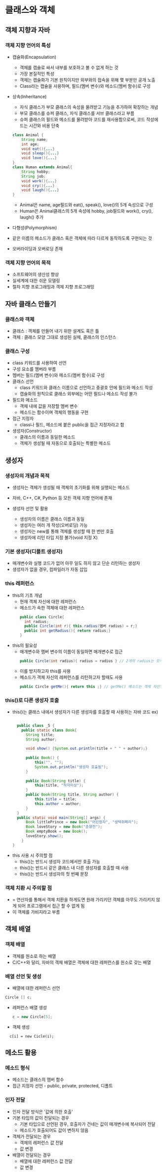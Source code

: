# 클래스와 객체

## 객체 지향과 자바

### 객체 지향 언어의 특성
- 캡슐화(Encapsulation)
  -  객체를 캡슐로 싸서 내부를 보호하고 볼 수 없게 하는 것
  -  가장 본질적인 특성
  -  객체는 캡슐화가 기본 원칙이지만 외부와의 접속을 위해 몇 부분만 공개 노출
  - Class라는 캡슐을 사용하며, 필드(멤버 변수)와 메소드(멤버 함수)로 구성
- 상속(Inheritance)
  - 자식 클래스가 부모 클래스의 속성을 물려받고 기능을 추가하여 확장하는 개념
  - 부모 클래스를 슈퍼 클래스, 자식 클래스를 서브 클래스라고 부름
  - 슈퍼 클래스의 필드와 메소드를 물려받아 코드를 재사용함으로써, 코드 작성에 드는 시간와 비용 단축
    
   ```java
   class Animal {
       String name;
       int age;
       void eat(){...}
       void sleep(){...}
       void love(){...}
  }
   class Human extends Animal{
       String hobby;
       String job;
       void work(){...}
       void cry(){...}
       void laugh(){...}
   }
   ```
  - Animal은 name, age필드와 eat(), speak(), love()의 5개 속성으로 구성
  - Human은 Animal클래스의 5개 속성에 hobby, job필드와 work(), cry(), laugh() 추가

-  다형성(Polymorphism)
  - 같은 이름의 메소드가 클래스 혹은 객체에 따라 다르게 동작하도록 구현되는 것
  - 오버라이딩과 오버로딩 존재
### 객체 지향 언어의 목적
- 소프트웨어의 생산성 향상
- 실세계에 대한 쉬운 모델링 
- 절차 지향 프로그래밍과 객체 지향 프로그래밍

## 자바 클래스 만들기
### 클래스와 객체
- 클래스 : 객체를 만들어 내기 위한 설계도 혹은 틀
- 객체 : 클래스 모양 그대로 생성된 실체, 클래스의 인스턴스

### 클래스 구성
- class 키워드를 사용하여 선언
- 구성 요소를 멤버라 부름
- 멤버는 필드(멤버 변수)와 메소드(멤버 함수)로 구성
- 클래스 선언
  - class 키워드와 클래스 이름으로 선언하고 중괄호 안에 필드와 메소드 작성
  - 캡슐화의 원칙으로 클래스 외부에는 어떤 필드나 메소드 작성 불가
- 필드와 메소드
  - 객체 내에 값을 저장할 멤버 변수
  - 메소드는 함수이며 객체의 행동을 구현
- 접근 지정자
  - class나 필드, 메소드에 붙은 public을 접근 지정자라고 함
- 생성자(Constructor)
  - 클래스의 이름과 동일한 메소드
  - 객체가 생성될 때 자동으로 호출되는 특별한 메소드
## 생성자
### 생성자의 개념과 목적
- 생성자는 객체가 생성될 때 객체의 초기화를 위해 실행되는 메소드
- 자바, C++, C#, Python 등 모든 객체 지향 언어에 존재

- 생성자 선언 및 활용
  - 생성자의 이름은 클래스 이름과 동일
  - 생성자는 여러 개 작성(오버로딩) 가능
  - 생성자는 new를 통해 객체를 생성할 때 한 번만 호출
  - 생성자에 리턴 타입 지정 불가(void 지정 X)
### 기본 생성자(디폴트 생성자)
  - 매개변수와 실행 코드가 없어 아무 일도 하지 않고 단순 리턴하는 생성자
  - 생성자가 없을 경우, 컴파일러가 자동 삽입
### this 레퍼런스
  - this의 기초 개념
    - 현재 객체 자신에 대한 레퍼런스
    - 메소드가 속한 객체애 대한 레퍼런스
      ``` java
      public class Circle{
        int radius;
        public Circle(int r){ this.radius(멤버 radius) = r;}
        public int getRadius(){ return radius;}
      }
      ```
  - this의 필요성
    - 매개변수와 멤버 변수의 이름이 동일하면 매개변수로 접근
       ``` java
       public Circle(int radius){ radius = radius } // 2개의 radius는 모두 매개변수 radius를 접근
        ```
    - 이를 방지하고자 this를 사용
    - 메소드가 객체 자신의 레퍼런스를 리턴하고자 할때도 사용
      ``` java
      public Circle getMe(){ return this ;} // getMe() 메소드는 객체 자신의 레퍼런스 리턴
### this()로 다른 생성자 호출
- this()는 클래스 내에서 생성자가 다른 생성자를 호출할 때 사용하는 자바 코드
  ex)
  ``` java
  
    public class _5 {
	  public static class Book{
		String title;
		String author;
		
		void show() {System.out.println(title + " " + author);}
		
		public Book() {
			this("", "");
			System.out.println("생성자 호출됨");
		}
		
		public Book(String title) {
			this(title, "작자미상");
		}
		public Book(String title, String author) {
			this.title = title;
			this.author = author;
		}
	}
	public static void main(String[] args) {
		Book littlePrince = new Book("어린왕자", "생텍쥐페리");
		Book loveStory = new Book("춘향전");
		Book emptyBook = new Book();
		loveStory.show();
	  }
  }
  ```
- this 사용 시 주의할 점
  - this()는 반드시 생성자 코드에서만 호출 가능
  - this()는 반드시 같은 클래스 내 다른 생성자를 호출할 때 사용
  - this()는 반드시 생성자의 첫 번째 문장
### 객체 치환 시 주의할 점
- = 연산자를 통해서 객체 치환을 하게도면 원래 가리키던 객체를 아무도 가리키지 않게 되어 프로그램에서 접근 할 수 없게 됨
- 이 객체를 가비지라고 부름

## 객체 배열
### 객체 배열
- 객체를 원소로 하는 배열
- C/C++와 달리, 자바의 객체 배열은 객체에 대한 레퍼런스를 원소로 갖는 배열
### 배열 선언 및 생성
- 배열에 대한 레퍼런스 선언
``` java
Circle [] c;
```
- 레퍼런스 배열 생성
  ``` java
  c = new Circle[5];
  ```
- 객체 생성
``` for(int i = 0; i< c.length;i++)
  c[i] = new Cicle(i);
```
## 메소드 활용
### 메소드 형식
  - 메소드는 클래스의 멤버 함수
  - 접근 지정자 선언 - public, private, protected, 디폴트 
### 인자 전달
  - 인자 전달 방식은 '값에 의한 호출'
  - 기본 타입의 값이 전달되는 경우
    - 기본 타입으로 선언된 경우, 호출자가 건네는 값이 매개변수에 복사되어 전달
    - 메소드가 호출되어도 값이 변하지 않음
  - 객체가 전달되는 경우
    - 객체의 레퍼런스 값 전달
    - 값 변경
  - 배열이 전달되는 경우
    - 배열에 대한 레퍼런스 값 전달
    - 값 변경

